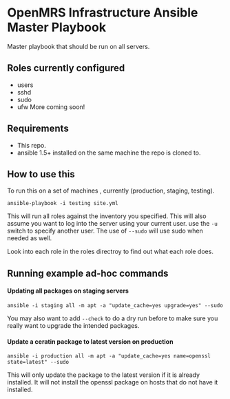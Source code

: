 OpenMRS Infrastructure Ansible Master Playbook
======================
Master playbook that should be run on all servers.

## Roles currently configured
* users
* sshd
* sudo
* ufw
More coming soon!

## Requirements
* This repo.
* ansible  1.5+ installed on the same machine the repo is cloned to.

## How to use this
To run this on a set of machines , currently (production, staging, testing).

`ansible-playbook -i testing site.yml`

This will run all roles against the inventory you specified. This will also assume you want to log into the server using your current user. use the `-u` switch to specify another user. The use of `--sudo` will use sudo when needed as well.

Look into each role in the roles directroy to find out what each role does.

## Running example ad-hoc commands
#### Updating all packages on staging servers

`ansible -i staging all -m apt -a "update_cache=yes upgrade=yes" --sudo` 

You may also want to add `--check` to do a dry run before to make sure you really want to upgrade the intended packages.

#### Update a ceratin package to latest version on production

`ansible -i production all -m apt -a "update_cache=yes name=openssl state=latest" --sudo`

This will only update the package to the latest version if it is already installed.  It will not install the openssl package on hosts that do not have it installed.

